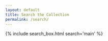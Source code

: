 ```yaml
---
layout: default
title: Search the Collection
permalink: /search/
---
```


{% include search_box.html search='main' %}
